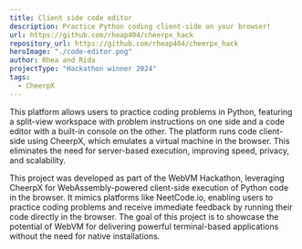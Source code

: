 ```yaml
---
title: Client side code editor
description: Practice Python coding client-side on your browser!
url: https://github.com/rheap404/cheerpx_hack
repository_url: https://github.com/rheap404/cheerpx_hack
heroImage: "./code-editor.png"
author: Rhea and Rida
projectType: "Hackathon winner 2024"
tags:
  - CheerpX
---
```


This platform allows users to practice coding problems in Python, featuring a split-view workspace with problem instructions on one side and a code editor with a built-in console on the other. The platform runs code client-side using CheerpX, which emulates a virtual machine in the browser. This eliminates the need for server-based execution, improving speed, privacy, and scalability.

This project was developed as part of the WebVM Hackathon, leveraging CheerpX for WebAssembly-powered client-side execution of Python code in the browser. It mimics platforms like NeetCode.io, enabling users to practice coding problems and receive immediate feedback by running their code directly in the browser. The goal of this project is to showcase the potential of WebVM for delivering powerful terminal-based applications without the need for native installations.